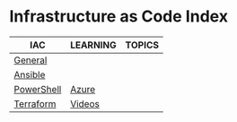 # Infrastructure as Code Index

|IAC|LEARNING|TOPICS|
|---|---|---|
|[General](coding/iac/iac-general)|||
|[Ansible](coding/iac/iac-ansible)|||
|[PowerShell](coding/iac/iac-powershell)|[Azure](coding/iac/iac-powershell#azure-powershell)||
|[Terraform](coding/iac/iac-terraform)|[Videos](coding/iac/iac-terraform#videos)||
